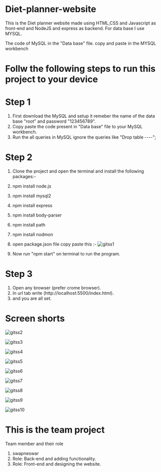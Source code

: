 # Diet-planner-website
This is the Diet planner website made using HTML,CSS and Javascript as front-end and NodeJS and express as backend. For data base I use MYSQL.

The code of MySQL in the "Data base" file.
copy and paste in the MYSQL workbench


# Follw the following steps to run this project to your device

# Step 1

1. First download the MySQL and setup it remeber the name of the data base "root" and password "123456789".
2. Copy paste the code present in "Data base" file to your  MySQL workbench.
3. Run the all queries in MySQL ignore the queries like "Drop table ----";

# Step 2

1. Clone the project and open the terminal and install the following packages:-
1. npm install node.js
2. npm install mysql2
3. npm install express
4. npm install body-parser
5. npm install path
6. npm install nodmon
   
3. open package.json file copy paste this :-
 ![gitss1](https://github.com/user-attachments/assets/b5f437ac-33d9-4ad5-91ab-e4060400875b)
4. Now run "npm start" on terminal to run the program.
   
# Step 3

1. Open any browser (prefer crome browser).
2. In url tab write (http://localhost:5500/index.html).
3. and you are all set.


# Screen shorts
![gitss2](https://github.com/user-attachments/assets/1414d8e4-14f0-42d9-bef5-c68faa1488ce)

![gitss3](https://github.com/user-attachments/assets/440fcc83-c115-4ad9-af20-5189b42f7a25)

![gitss4](https://github.com/user-attachments/assets/14ab8145-0ff1-48ab-9c5c-29bd25093912)

![gitss5](https://github.com/user-attachments/assets/a3559ba5-7750-4fe5-910a-b38d618e1a2e)

![gitss6](https://github.com/user-attachments/assets/c07cea2b-7e13-4d67-b8d3-196919b23af9)

![gitss7](https://github.com/user-attachments/assets/173dddb5-83af-49b3-a8d7-0d83a35a95e8)

![gitss8](https://github.com/user-attachments/assets/2729b4ca-52c4-4b96-a93c-a2445d388833)

![gitss9](https://github.com/user-attachments/assets/8d55aac8-9272-48d5-a7e9-d815a204051c)

![gitss10](https://github.com/user-attachments/assets/5f7543ab-993a-4b3f-973a-0bd16e236004)


# This is the team project
Team member and their role
1. swapneswar
2. Role: Back-end and adding functionality.
3. Role: Front-end and designing the website.
